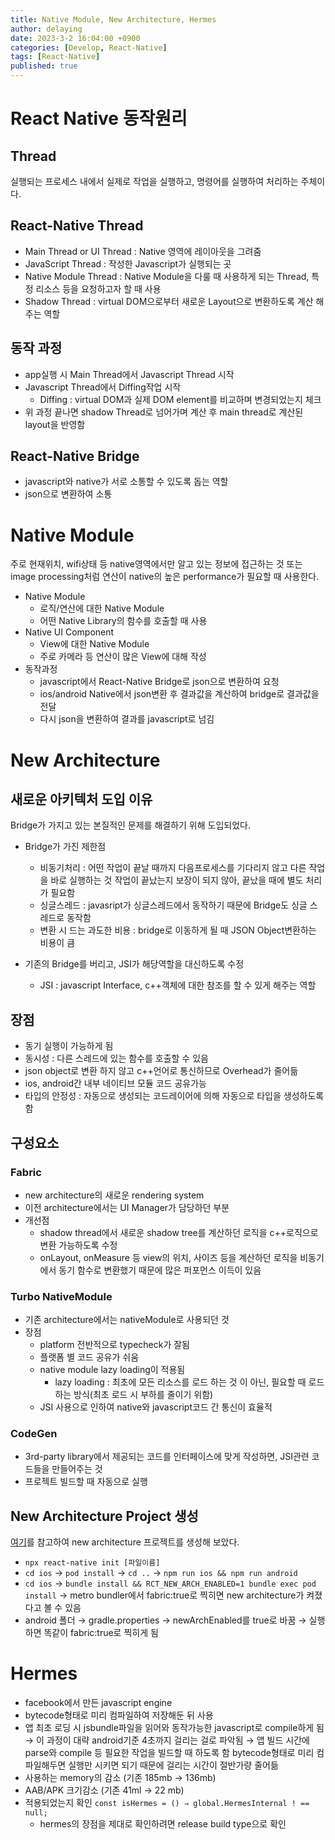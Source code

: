```yaml
---
title: Native Module, New Architecture, Hermes
author: delaying
date: 2023-3-2 16:04:00 +0900
categories: [Develop, React-Native]
tags: [React-Native]
published: true
---
```


# React Native 동작원리

## Thread

실행되는 프로세스 내에서 실제로 작업을 실행하고, 명령어를 실행하여 처리하는 주체이다.

## React-Native Thread

- Main Thread or UI Thread : Native 영역에 레이아웃을 그려줌
- JavaScript Thread : 작성한 Javascript가 실행되는 곳
- Native Module Thread : Native Module을 다룰 때 사용하게 되는 Thread, 특정 리소스 등을 요청하고자 할 때 사용
- Shadow Thread : virtual DOM으로부터 새로운 Layout으로 변환하도록 계산 해주는 역할

## 동작 과정

- app실행 시 Main Thread에서 Javascript Thread 시작
- Javascript Thread에서 Diffing작업 시작
  - Diffing : virtual DOM과 실제 DOM element를 비교하며 변경되었는지 체크
- 위 과정 끝나면 shadow Thread로 넘어가며 계산 후 main thread로 계산된 layout을 반영함

## React-Native Bridge

- javascript와 native가 서로 소통할 수 있도록 돕는 역할
- json으로 변환하여 소통

# Native Module

주로 현재위치, wifi상태 등 native영역에서만 알고 있는 정보에 접근하는 것 또는 image processing처럼 연산이 native의 높은 performance가 필요할 때 사용한다.

- Native Module
  - 로직/연산에 대한 Native Module
  - 어떤 Native Library의 함수를 호출할 때 사용
- Native UI Component
  - View에 대한 Native Module
  - 주로 카메라 등 연산이 많은 View에 대해 작성
- 동작과정
  - javascript에서 React-Native Bridge로 json으로 변환하여 요청
  - ios/android Native에서 json변환 후 결과값을 계산하여 bridge로 결과값을 전달
  - 다시 json을 변환하여 결과를 javascript로 넘김

# New Architecture

## 새로운 아키텍처 도입 이유

Bridge가 가지고 있는 본질적인 문제를 해결하기 위해 도입되었다.

- Bridge가 가진 제한점

  - 비동기처리 : 어떤 작업이 끝날 때까지 다음프로세스를 기다리지 않고 다른 작업을 바로 실행하는 것
    작업이 끝났는지 보장이 되지 않아, 끝났을 때에 별도 처리가 필요함
  - 싱글스레드 : javasript가 싱글스레드에서 동작하기 때문에 Bridge도 싱글 스레드로 동작함
  - 변환 시 드는 과도한 비용 : bridge로 이동하게 될 때 JSON Object변환하는 비용이 큼

- 기존의 Bridge를 버리고, JSI가 해당역할을 대신하도록 수정
  - JSI : javascript Interface, c++객체에 대한 참조를 할 수 있게 해주는 역할

## 장점

- 동기 실행이 가능하게 됨
- 동시성 : 다른 스레드에 있는 함수를 호출할 수 있음
- json object로 변환 하지 않고 c++언어로 통신하므로 Overhead가 줄어듦
- ios, android간 내부 네이티브 모듈 코드 공유가능
- 타입의 안정성 : 자동으로 생성되는 코드레이어에 의해 자동으로 타입을 생성하도록 함

## 구성요소

### Fabric

- new architecture의 새로운 rendering system
- 이전 architecture에서는 UI Manager가 담당하던 부분
- 개선점
  - shadow thread에서 새로운 shadow tree를 계산하던 로직을 c++로직으로 변환 가능하도록 수정
  - onLayout, onMeasure 등 view의 위치, 사이즈 등을 계산하던 로직을 비동기에서 동기 함수로 변환했기 때문에 많은 퍼포먼스 이득이 있음

### Turbo NativeModule

- 기존 architecture에서는 nativeModule로 사용되던 것
- 장점
  - platform 전반적으로 typecheck가 잘됨
  - 플랫폼 별 코드 공유가 쉬움
  - native module lazy loading이 적용됨
    - lazy loading : 최초에 모든 리소스를 로드 하는 것 이 아닌, 필요할 때 로드하는 방식(최초 로드 시 부하를 줄이기 위함)
  - JSI 사용으로 인하여 native와 javascript코드 간 통신이 효율적

### CodeGen

- 3rd-party library에서 제공되는 코드를 인터페이스에 맞게 작성하면, JSI관련 코드들을 만들어주는 것
- 프로젝트 빌드할 때 자동으로 실행

## New Architecture Project 생성

[여기](https://reactnative.dev/docs/next/the-new-architecture/use-app-template)를 참고하여 new architecture 프로젝트를 생성해 보았다.

- `npx react-native init [파일이름]`
- `cd ios` → `pod install` → `cd ..` → `npm run ios && npm run android`
- `cd ios` → `bundle install && RCT_NEW_ARCH_ENABLED=1 bundle exec pod install`
  → metro bundler에서 fabric:true로 찍히면 new architecture가 켜졌다고 볼 수 있음
- android 폴더 → gradle.properties → newArchEnabled를 true로 바꿈 → 실행하면 똑같이 fabric:true로 찍히게 됨

# Hermes

- facebook에서 만든 javascript engine
- bytecode형태로 미리 컴파일하여 저장해둔 뒤 사용
- 앱 최초 로딩 시 jsbundle파일을 읽어와 동작가능한 javascript로 compile하게 됨 → 이 과정이 대략 android기준 4초까지 걸리는 걸로 파악됨
  → 앱 빌드 시간에 parse와 compile 등 필요한 작업을 빌드할 때 하도록 함
  bytecode형태로 미리 컴파일해두면 실행만 시키면 되기 때문에 걸리는 시간이 절반가량 줄어듦
- 사용하는 memory의 감소 (기존 185mb → 136mb)
- AAB/APK 크기감소 (기존 41ml → 22 mb)
- 적용되었는지 확인
  `const isHermes = () ⇒ global.HermesInternal ! == null;`
  - hermes의 장점을 제대로 확인하려면 release build type으로 확인
